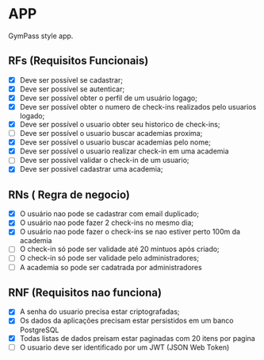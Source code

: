 # APP

GymPass style app.

## RFs (Requisitos Funcionais)

- [x] Deve ser possível se cadastrar;
- [x] Deve ser possível se autenticar;
- [x] Deve ser possível obter o perfil de um usuário logago;
- [x] Deve ser possível obter o numero de check-ins realizados pelo usuarios logado;
- [x] Deve ser possível o usuario obter seu historico de check-ins;
- [ ] Deve ser possível o usuario buscar academias proxima;
- [x] Deve ser possível o usuario buscar academias pelo nome;
- [x] Deve ser possível o usuario realizar check-in em uma academia
- [ ] Deve ser possivel validar o check-in de um usuario;
- [x] Deve ser possivel cadastrar uma academia;

## RNs ( Regra de negocio)

- [x] O usuário nao pode se cadastrar com email duplicado;
- [x] O usuário nao pode fazer 2 check-ins no mesmo dia;
- [x] O usuário nao pode fazer o check-ins se nao estiver perto 100m da academia
- [ ] O check-in só pode ser validade até 20 mintuos após criado;
- [ ] O check-in só pode ser validade pelo administradores;
- [ ] A academia so pode ser cadatrada por administradores

## RNF (Requisitos nao funciona)

- [x] A senha do usuario precisa estar criptografadas;
- [x] Os dados da aplicações precisam estar persistidos em um banco PostgreSQL
- [x] Todas listas de dados preisam estar paginadas com 20 itens por pagina
- [ ] O usuario deve ser identificado por um JWT (JSON Web Token)